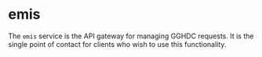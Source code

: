 # emis
The `emis` service is the API gateway for managing GGHDC requests. It is the single point of contact for clients who wish to use this functionality.
